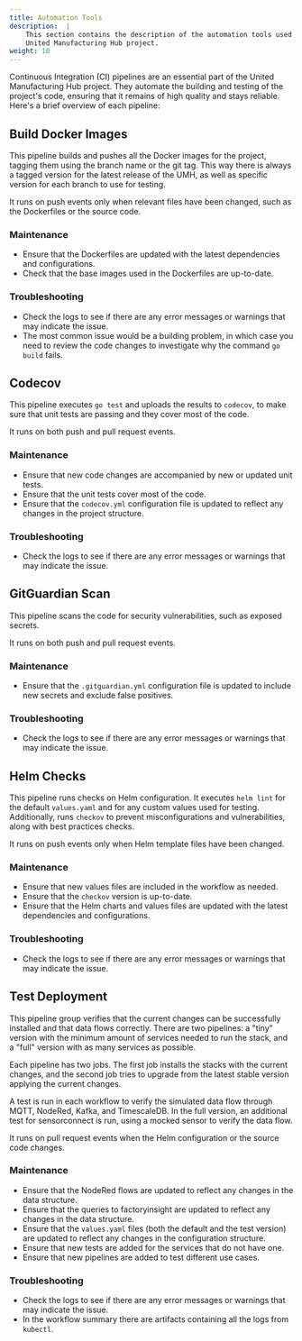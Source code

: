 ```yaml
---
title: Automation Tools
description:  | 
    This section contains the description of the automation tools used in the
    United Manufacturing Hub project.
weight: 10
---
```


Continuous Integration (CI) pipelines are an essential part of the United Manufacturing Hub project. They automate the building and testing of the project's code, ensuring that it remains of high quality and stays reliable. Here's a brief overview of each pipeline:

## Build Docker Images

This pipeline builds and pushes all the Docker images for the project, tagging them using the branch name or the git tag. This way there is always a tagged version for the latest release of the UMH, as well as specific version for each branch to use for testing.

It runs on push events only when relevant files have been changed, such as the Dockerfiles or the source code.

### Maintenance

- Ensure that the Dockerfiles are updated with the latest dependencies and configurations.
- Check that the base images used in the Dockerfiles are up-to-date.

### Troubleshooting

- Check the logs to see if there are any error messages or warnings that may indicate the issue.
- The most common issue would be a building problem, in which case you need to review the code changes to investigate why the command `go build` fails.

## Codecov

This pipeline executes `go test` and uploads the results to `codecov`, to make sure that unit tests are passing and they cover most of the code.

It runs on both push and pull request events.

### Maintenance

- Ensure that new code changes are accompanied by new or updated unit tests.
- Ensure that the unit tests cover most of the code.
- Ensure that the `codecov.yml` configuration file is updated to reflect any changes in the project structure.

### Troubleshooting

- Check the logs to see if there are any error messages or warnings that may indicate the issue.

## GitGuardian Scan

This pipeline scans the code for security vulnerabilities, such as exposed secrets.

It runs on both push and pull request events.

### Maintenance

- Ensure that the `.gitguardian.yml` configuration file is updated to include new secrets and exclude false positives.

### Troubleshooting

- Check the logs to see if there are any error messages or warnings that may indicate the issue.

## Helm Checks

This pipeline runs checks on Helm configuration. It executes `helm lint` for the default `values.yaml` and for any custom values used for testing. Additionally, runs `checkov` to prevent misconfigurations and vulnerabilities, along with best practices checks.

It runs on push events only when Helm template files have been changed.

### Maintenance

- Ensure that new values files are included in the workflow as needed.
- Ensure that the `checkov` version is up-to-date.
- Ensure that the Helm charts and values files are updated with the latest dependencies and configurations.

### Troubleshooting

- Check the logs to see if there are any error messages or warnings that may indicate the issue.

## Test Deployment

This pipeline group verifies that the current changes can be successfully installed and that data flows correctly. There are two pipelines: a "tiny" version with the minimum amount of services needed to run the stack, and a "full" version with as many services as possible.

Each pipeline has two jobs. The first job installs the stacks with the current changes, and the second job tries to upgrade from the latest stable version applying the current changes.

A test is run in each workflow to verify the simulated data flow through MQTT, NodeRed, Kafka, and TimescaleDB. In the full version, an additional test for sensorconnect is run, using a mocked sensor to verify the data flow.

It runs on pull request events when the Helm configuration or the source code changes.

### Maintenance

- Ensure that the NodeRed flows are updated to reflect any changes in the data structure.
- Ensure that the queries to factoryinsight are updated to reflect any changes in the data structure.
- Ensure that the `values.yaml` files (both the default and the test version) are updated to reflect any changes in the configuration structure.
- Ensure that new tests are added for the services that do not have one.
- Ensure that new pipelines are added to test different use cases.

### Troubleshooting

- Check the logs to see if there are any error messages or warnings that may indicate the issue.
- In the workflow summary there are artifacts containing all the logs from `kubectl`.